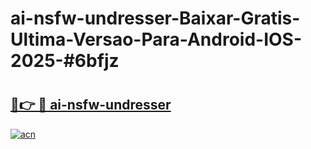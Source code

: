 # ai-nsfw-undresser-Baixar-Gratis-Ultima-Versao-Para-Android-IOS-2025-#6bfjz

# <h2><a href="https://ainizakaria.my?title=ai-nsfw-undresser&ref=24M">🔗👉 🔴 ai-nsfw-undresser</a></h2>

[![acn](https://github.com/user-attachments/assets/0f9c940e-d8b0-45ae-aac7-cd30a18b3e1c)](https://ainizakaria.my?title=ai-nsfw-undresser&ref=24M)

